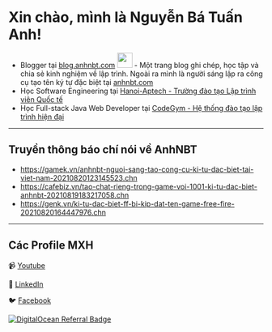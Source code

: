 # Xin chào, mình là Nguyễn Bá Tuấn Anh!</h2>
- Blogger tại [blog.anhnbt.com](https://blog.anhnbt.com/) <img src="https://media.giphy.com/media/WUlplcMpOCEmTGBtBW/giphy.gif" width="30"> - Một trang blog ghi chép, học tập và chia sẻ kinh nghiệm về lập trình. Ngoài ra mình là người sáng lập ra công cụ tạo tên ký tự đặc biệt tại [anhnbt.com](https://anhnbt.com/)
- Học Software Engineering tại [Hanoi-Aptech - Trường đào tạo Lập trình viên Quốc tế](https://aptech.vn/)
- Học Full-stack Java Web Developer tại [CodeGym - Hệ thống đào tạo lập trình hiện đại](https://codegym.vn/)

----------

## Truyền thông báo chí nói về AnhNBT

- https://gamek.vn/anhnbt-nguoi-sang-tao-cong-cu-ki-tu-dac-biet-tai-viet-nam-20210820123145523.chn
- https://cafebiz.vn/tao-chat-rieng-trong-game-voi-1001-ki-tu-dac-biet-anhnbt-20210819183217058.chn
- https://genk.vn/ki-tu-dac-biet-ff-bi-kip-dat-ten-game-free-fire-20210820164447976.chn

----------
## Các Profile MXH

📹 [Youtube](https://www.youtube.com/channel/UCKoiCMAQotSZf-_zwSxlSjw)

🔗 [LinkedIn](https://www.linkedin.com/in/anhnbt/)

🐦 [Facebook](https://www.facebook.com/anhnbtdotcom/)


[![DigitalOcean Referral Badge](https://web-platforms.sfo2.cdn.digitaloceanspaces.com/WWW/Badge%201.svg)](https://www.digitalocean.com/?refcode=07065ef52346&utm_campaign=Referral_Invite&utm_medium=Referral_Program&utm_source=badge)
